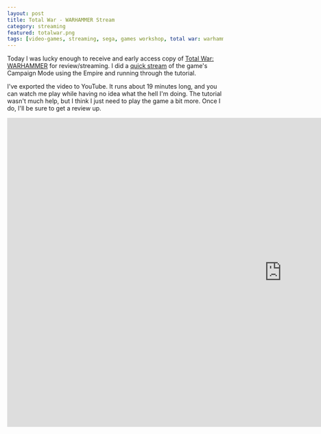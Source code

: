 ```yaml
---
layout: post
title: Total War - WARHAMMER Stream
category: streaming
featured: totalwar.png
tags: [video-games, streaming, sega, games workshop, total war: warhammer]
---
```


Today I was lucky enough to receive and early access copy of [Total War: WARHAMMER](http://store.steampowered.com/app/364360/) for review/streaming. I did a [quick stream](https://www.twitch.tv/rkalajian/v/67447447) of the game's Campaign Mode using the Empire and running through the tutorial.

I've exported the video to YouTube. It runs about 19 minutes long, and you can watch me play while having no idea what the hell I'm doing. The tutorial wasn't much help, but I think I just need to play the game a bit more. Once I do, I'll be sure to get a review up.

<iframe width="1280" height="720" src="https://www.youtube.com/embed/GHeQdCFJkHo" frameborder="0" allowfullscreen></iframe>
